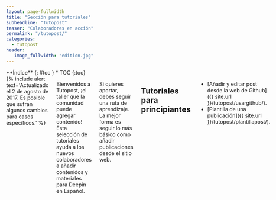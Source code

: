 ```yaml
---
layout: page-fullwidth
title: "Sección para tutoriales"
subheadline: "Tutopost"
teaser: "Colaboradores en acción"
permalink: "/tutopost/"
categories:
  - tutopost
header:
   image_fullwidth: "edition.jpg"
---
```

<div class="row">
<div class="medium-4 medium-push-8 columns" markdown="1">
<div class="panel radius" markdown="1">
**Índice**
{: #toc }
*  TOC
{:toc}
</div>
</div><!-- /.medium-4.columns -->

<div class="medium-8 medium-pull-4 columns" markdown="1">
{% include alert text='Actualizado el 2 de agosto de 2017. Es posible que sufran algunos cambios para casos específicos.' %}

Bienvenidos a Tutopost, ¡el taller que la comunidad puede agregar contenido! Esta selección de tutoriales ayuda a los nuevos colaboradores a añadir contenidos y materiales para Deepin en Español.

Si quieres aportar, debes seguir una ruta de aprendizaje. La mejor forma es seguir lo más básico como añadir publicaciones desde el sitio web.

## Tutoriales para principiantes

* [Añadir y editar post desde la web de Github]({{ site.url }}/tutopost/usargithub/).
* [Plantilla de una publicación]({{ site.url }}/tutopost/plantillapost/).


## Tutoriales para avanzados
CMS:
* [Git y Jekyll]({{ site.url }}/tutopost/gityjekyll/).
* [Cómo hacer y publicar un posts]({{ site.url }}/tutopost/crearpost/).

Extras:
* [Mediaelement]({{ site.url }}/tutopost/mediaelement/).
* [Códigos permitidos en Markdown]({{ site.url }}/tutopost/doc/).
* [Tipografía permitida]({{ site.url }}/tutopost/tipografia/).

## Agradecimientos

Este editor fue creado para Deepin en Español y está licenciado bajo MIT.

La fuente oficial de Git proviene del [manual de 2014](https://git-scm.com/book/es/v2).

Algunos tutoriales sobre Markdown lo encontrarás [Commonmark.org](http://commonmark.org/help/tutorial/) (en inglés)

</div><!-- /.medium-8.columns -->
</div><!-- /.row -->
